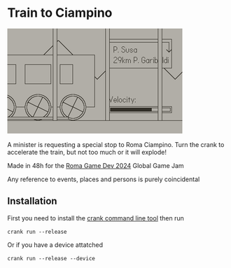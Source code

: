 # Train to Ciampino

![Game preview](preview.gif)

A minister is requesting a special stop to Roma Ciampino. Turn the crank to accelerate the train, but not too much or it will explode!

Made in 48h for the [Roma Game Dev 2024](https://globalgamejam.org/jam-sites/2024/roma-game-dev-jam-chapter-14) Global Game Jam

Any reference to events, places and persons is purely coincidental

## Installation

First you need to install the [crank command line tool](https://github.com/rtsuk/crank) then run

    crank run --release

Or if you have a device attatched

    crank run --release --device
